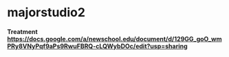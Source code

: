 # majorstudio2

#### Treatment https://docs.google.com/a/newschool.edu/document/d/129GG_goO_wmPRy8VNyPqf9aPs9RwuFBRQ-cLQWybDOc/edit?usp=sharing